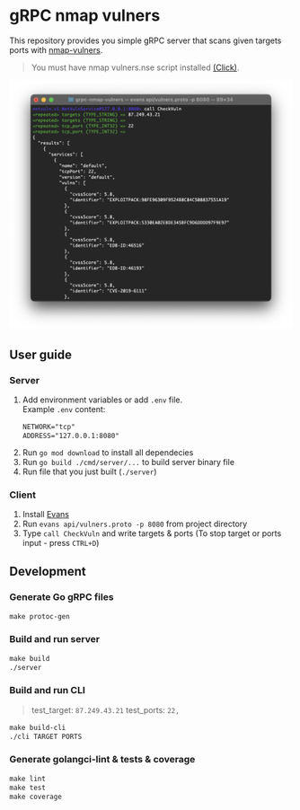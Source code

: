 # gRPC nmap vulners
This repository provides you simple gRPC server that scans given targets ports with [nmap-vulners](https://github.com/vulnersCom/nmap-vulners). 
> You must have nmap vulners.nse script installed [(Click)](https://github.com/vulnersCom/nmap-vulners#installation).  

<p align="center">
  <img src="assets/example.png" width="512"/>
</p>  

## User guide
### Server
1. Add environment variables or add `.env` file.  
    Example `.env` content:  
    ```
    NETWORK="tcp"
    ADDRESS="127.0.0.1:8080"
    ```
2. Run `go mod download` to install all dependecies
3. Run `go build ./cmd/server/...` to build server binary file
4. Run file that you just built (`./server`)

### Client
1. Install [Evans](https://github.com/ktr0731/evans#installation)
2. Run `evans api/vulners.proto -p 8080` from project directory
3. Type `call CheckVuln` and write targets & ports (To stop target or ports input - press `CTRL+D`)

## Development
### Generate Go gRPC files
```console
make protoc-gen
```

### Build and run server
```console
make build
./server
```

### Build and run CLI
> test_target: `87.249.43.21`
> test_ports: `22,`
```console
make build-cli
./cli TARGET PORTS
```

### Generate golangci-lint & tests & coverage
```
make lint
make test
make coverage
```
